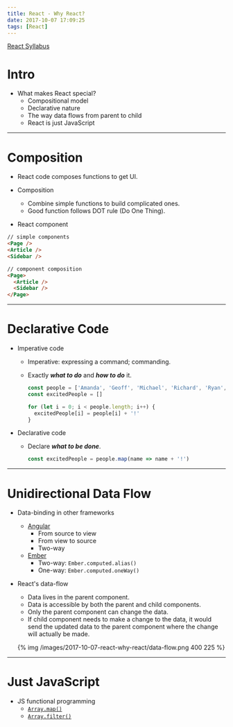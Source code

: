 ```yaml
---
title: React - Why React?
date: 2017-10-07 17:09:25
tags: [React]
---
```


[React Syllabus](/2017/10/07/react-syllabus)

# Intro
- What makes React special?
  - Compositional model
  - Declarative nature
  - The way data flows from parent to child
  - React is just JavaScript

----

# Composition

- React code composes functions to get UI.

- Composition
  - Combine simple functions to build complicated ones.
  - Good function follows DOT rule (Do One Thing).

- React component
```html
// simple components
<Page />
<Article />
<Sidebar />

// component composition
<Page>
  <Article />
  <Sidebar />
</Page>
```

----

# Declarative Code
- Imperative code
  - Imperative: expressing a command; commanding.
  - Exactly ***what to do*** and ***how to do*** it.

    ```js
    const people = ['Amanda', 'Geoff', 'Michael', 'Richard', 'Ryan', 'Tyler']
    const excitedPeople = []

    for (let i = 0; i < people.length; i++) {
      excitedPeople[i] = people[i] + '!'
    }
    ```

- Declarative code
  - Declare ***what to be done***.
    ```js
    const excitedPeople = people.map(name => name + '!')
    ```

----

# Unidirectional Data Flow
- Data-binding in other frameworks
  - [Angular](https://angular.io/guide/template-syntax#binding-syntax-an-overview)
    - From source to view
    - From view to source
    - Two-way
  - [Ember](https://guides.emberjs.com/v2.13.0/object-model/bindings/)
    - Two-way: `Ember.computed.alias()`
    - One-way: `Ember.computed.oneWay()`


- React's data-flow
  - Data lives in the parent component.
  - Data is accessible by both the parent and child components.
  - Only the parent component can change the data.
  - If child component needs to make a change to the data, it would send the updated data to the parent component where the change will actually be made.

  {% img /images/2017-10-07-react-why-react/data-flow.png 400 225 %}

----

# Just JavaScript

- JS functional programming
  - [`Array.map()`](https://developer.mozilla.org/en-US/docs/Web/JavaScript/Reference/Global_Objects/Array/map)
  - [`Array.filter()`](https://developer.mozilla.org/en-US/docs/Web/JavaScript/Reference/Global_Objects/Array/filter)
